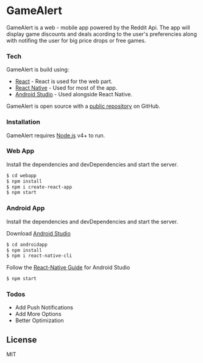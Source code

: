 # GameAlert

GameAlert is a web - mobile app powered by the Reddit Api. The app will display game discounts and deals acording to the user's preferencies along with notifing the user for big price drops or free games. 

### Tech

GameAlert is build using:

* [React](https://reactjs.org/) - React is used for the web part.
* [React Native](https://facebook.github.io/react-native/) - Used for most of the app.
* [Android Studio](https://developer.android.com/studio) - Used alongside React Native.

GameAlert is open source with a [public repository](https://github.com/hectortav/reddit_notifications)
 on GitHub.

### Installation

GameAlert requires [Node.js](https://nodejs.org/) v4+ to run.
### Web App
Install the dependencies and devDependencies and start the server.

```sh
$ cd webapp
$ npm install
$ npm i create-react-app
$ npm start
```
### Android App
Install the dependencies and devDependencies and start the server.

Download [Android Studio](https://developer.android.com/studio)

```sh
$ cd androidapp
$ npm install
$ npm i react-native-cli
````
Follow the [React-Native Guide](https://facebook.github.io/react-native/docs/getting-started) for Android Studio
```sh
$ npm start
```

### Todos

 - Add Push Notifications
 - Add More Options
 - Better Optimization

License
----

MIT

